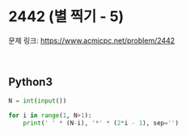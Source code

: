 # 2442 (별 찍기 - 5)

문제 링크: <https://www.acmicpc.net/problem/2442>

<br>

## Python3

```python
N = int(input())

for i in range(1, N+1):
    print(' ' * (N-i), '*' * (2*i - 1), sep='')
```
